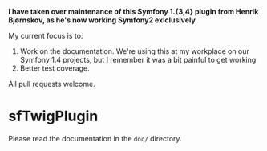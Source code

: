 **I have taken over maintenance of this Symfony 1.{3,4} plugin from Henrik Bjørnskov, as he's now working Symfony2 exlclusively**

My current focus is to:

1. Work on the documentation. We're using this at my workplace on our
   Symfony 1.4 projects, but I remember it was a bit painful to get
working
2.  Better test coverage.

All pull requests welcome.

sfTwigPlugin
============

Please read the documentation in the `doc/` directory.
